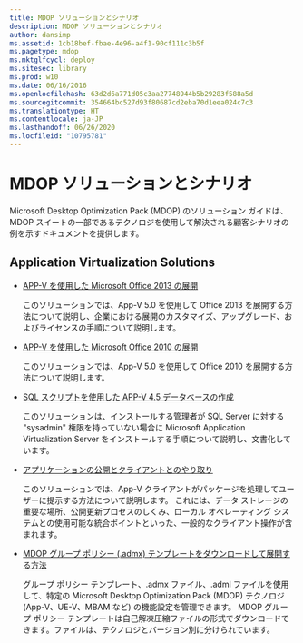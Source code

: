 ```yaml
---
title: MDOP ソリューションとシナリオ
description: MDOP ソリューションとシナリオ
author: dansimp
ms.assetid: 1cb18bef-fbae-4e96-a4f1-90cf111c3b5f
ms.pagetype: mdop
ms.mktglfcycl: deploy
ms.sitesec: library
ms.prod: w10
ms.date: 06/16/2016
ms.openlocfilehash: 63d2d6a771d05c3aa27748944b5b29283f588a5d
ms.sourcegitcommit: 354664bc527d93f80687cd2eba70d1eea024c7c3
ms.translationtype: HT
ms.contentlocale: ja-JP
ms.lasthandoff: 06/26/2020
ms.locfileid: "10795781"
---
```

# MDOP ソリューションとシナリオ


Microsoft Desktop Optimization Pack (MDOP) のソリューション ガイドは、MDOP スイートの一部であるテクノロジを使用して解決される顧客シナリオの例を示すドキュメントを提供します。

## Application Virtualization Solutions


-   [APP-V を使用した Microsoft Office 2013 の展開](../appv-v5/deploying-microsoft-office-2013-by-using-app-v.md)

    このソリューションでは、App-V 5.0 を使用して Office 2013 を展開する方法について説明し、企業における展開のカスタマイズ、アップグレード、およびライセンスの手順について説明します。

-   [APP-V を使用した Microsoft Office 2010 の展開](../appv-v5/deploying-microsoft-office-2010-by-using-app-v.md)

    このソリューションでは、App-V 5.0 を使用して Office 2010 を展開する方法について説明します。

-   [SQL スクリプトを使用した APP-V 4.5 データベースの作成](creating-app-v-45-databases-using-sql-scripting.md)

    このソリューションは、インストールする管理者が SQL Server に対する "sysadmin" 権限を持っていない場合に Microsoft Application Virtualization Server をインストールする手順について説明し、文書化しています。

-   [アプリケーションの公開とクライアントとのやり取り](../appv-v5/application-publishing-and-client-interaction.md)

    このソリューションでは、App-V クライアントがパッケージを処理してユーザーに提示する方法について説明します。 これには、データ ストレージの重要な場所、公開更新プロセスのしくみ、ローカル オペレーティング システムとの使用可能な統合ポイントといった、一般的なクライアント操作が含まれます。

-   [MDOP グループ ポリシー (.admx) テンプレートをダウンロードして展開する方法](how-to-download-and-deploy-mdop-group-policy--admx--templates.md)

    グループ ポリシー テンプレート、.admx ファイル、.adml ファイルを使用して、特定の Microsoft Desktop Optimization Pack (MDOP) テクノロジ (App-V、UE-V、MBAM など) の機能設定を管理できます。 MDOP グループ ポリシー テンプレートは自己解凍圧縮ファイルの形式でダウンロードできます。ファイルは、テクノロジとバージョン別に分けられています。

 

 





